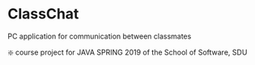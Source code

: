 # ClassChat
PC application for communication between classmates

:sparkle: course project for JAVA SPRING 2019 of the School of Software, SDU
